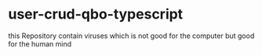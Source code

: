 # user-crud-qbo-typescript
this Repository contain viruses which is not good for the computer but good for the human mind
